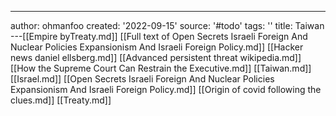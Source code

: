 ---
author: ohmanfoo
created: '2022-09-15'
source: '#todo'
tags: ''
title: Taiwan
---[[Empire byTreaty.md]]
[[Full text of Open Secrets Israeli Foreign And Nuclear Policies Expansionism And Israeli Foreign Policy.md]]
[[Hacker news daniel ellsberg.md]]
[[Advanced persistent threat wikipedia.md]]
[[How the Supreme Court Can Restrain the Executive.md]]
[[Taiwan.md]]
[[Israel.md]]
[[Open Secrets Israeli Foreign And Nuclear Policies Expansionism And Israeli Foreign Policy.md]]
[[Origin of covid following the clues.md]]
[[Treaty.md]]
